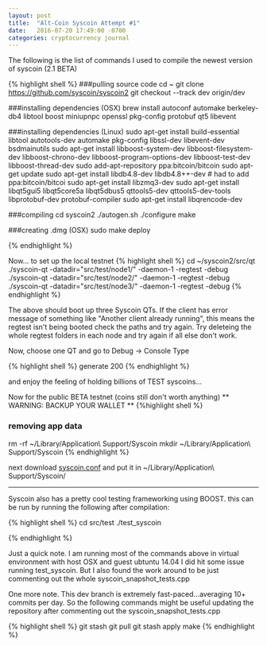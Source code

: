 ```yaml
---
layout: post
title:  "Alt-Coin Syscoin Attempt #1"
date:   2016-07-20 17:49:00 -0700
categories: cryptocurrency journal
---
```


The following is the list of commands I used to compile the newest version of syscoin (2.1 BETA)

{% highlight shell %}
###pulling source code
cd ~
git clone https://github.com/syscoin/syscoin2
git checkout --track dev origin/dev

###installing dependencies (OSX)
brew install autoconf automake berkeley-db4 libtool boost miniupnpc openssl pkg-config protobuf qt5 libevent

###installing dependencies (Linux)
sudo apt-get install build-essential libtool autotools-dev automake pkg-config libssl-dev libevent-dev bsdmainutils
sudo apt-get install libboost-system-dev libboost-filesystem-dev libboost-chrono-dev libboost-program-options-dev libboost-test-dev libboost-thread-dev
sudo add-apt-repository ppa:bitcoin/bitcoin
sudo apt-get update
sudo apt-get install libdb4.8-dev libdb4.8++-dev # had to add ppa:bitcoin/bitcoi
sudo apt-get install libzmq3-dev
sudo apt-get install libqt5gui5 libqt5core5a libqt5dbus5 qttools5-dev qttools5-dev-tools libprotobuf-dev protobuf-compiler
sudo apt-get install libqrencode-dev

###compiling
cd syscoin2
./autogen.sh
./configure
make

###creating .dmg (OSX)
sudo make deploy

{% endhighlight %}

Now... to set up the local testnet
{% highlight shell %}
cd ~/syscoin2/src/qt
./syscoin-qt -datadir="src/test/node1/" -daemon-1 -regtest -debug
./syscoin-qt -datadir="src/test/node2/" -daemon-1 -regtest -debug
./syscoin-qt -datadir="src/test/node3/" -daemon-1 -regtest -debug
{% endhighlight %}

The above should boot up three Syscoin QTs. 
If the client has error message of something like "Another client already running", this means the regtest isn't being booted check the paths and try again.
Try deleteing the whole regtest folders in each node and try again if all else don't work.

Now, choose one QT and go to Debug -> Console
Type 

{% highlight shell %}
generate 200
{% endhighlight %}

and enjoy the feeling of holding billions of TEST syscoins...

Now for the public BETA testnet (coins still don't worth anything)
** WARNING: BACKUP YOUR WALLET **
{%highlight shell %}
### removing app data
rm -rf ~/Library/Application\ Support/Syscoin
mkdir ~/Library/Application\ Support/Syscoin
{% endhighlight %}

next download [syscoin.conf][syscoinconf-url]
and put it in ~/Library/Application\ Support/Syscoin/

[syscoinconf-url]: https://github.com/syscoin/syscoin2/releases/download/2.1b2/syscoin.conf

-------------------------------------

Syscoin also has a pretty cool testing frameworking using BOOST.
this can be run by running the following after compilation:

{% highlight shell %}
cd src/test
./test_syscoin

{% endhighlight %}

Just a quick note.  I am running most of the commands above in virtual
environment with host OSX and guest ubtuntu 14.04
I did hit some issue running test_syscoin.  But I also found the work
around to be just commenting out the whole syscoin_snapshot_tests.cpp

One more note.  This dev branch is extremely fast-paced...averaging 10+
commits per day.  So the following commands might be useful updating the
repository after commenting out the syscoin_snapshot_tests.cpp

{% highlight shell %}
git stash
git pull
git stash apply
make
{% endhighlight %}


